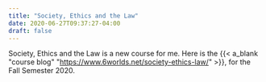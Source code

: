 ```yaml
---
title: "Society, Ethics and the Law"
date: 2020-06-27T09:37:27-04:00
draft: false
---
```


Society, Ethics and the Law is a new course for me. <!--more-->Here is the {{< a_blank  "course blog" "https://www.6worlds.net/society-ethics-law/"  >}}, for the Fall Semester 2020.
